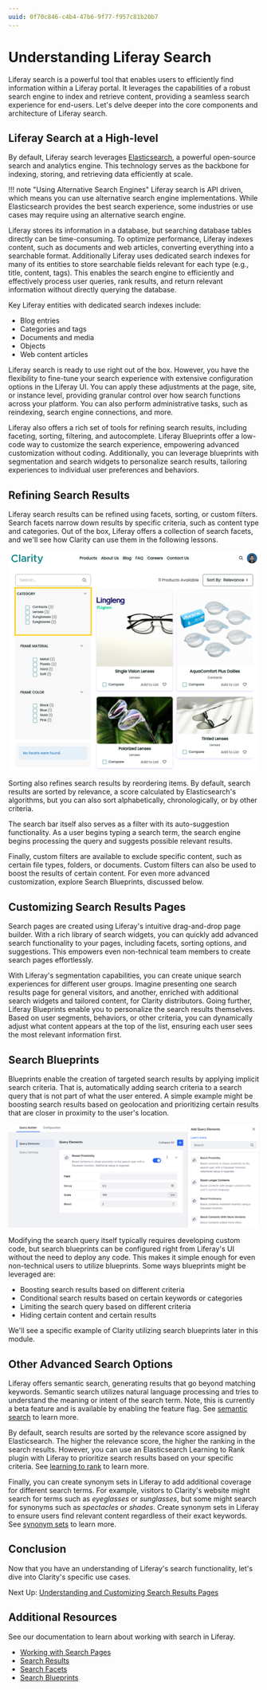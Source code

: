```yaml
---
uuid: 0f70c846-c4b4-47b6-9f77-f957c81b20b7
---
```

# Understanding Liferay Search

Liferay search is a powerful tool that enables users to efficiently find information within a Liferay portal. It leverages the capabilities of a robust search engine to index and retrieve content, providing a seamless search experience for end-users. Let's delve deeper into the core components and architecture of Liferay search.

<!--TASK: Add diagram(s) to this article.-->

## Liferay Search at a High-level

By default, Liferay search leverages [Elasticsearch](https://www.elastic.co/elasticsearch), a powerful open-source search and analytics engine. This technology serves as the backbone for indexing, storing, and retrieving data efficiently at scale.

!!! note "Using Alternative Search Engines"
  Liferay search is API driven, which means you can use alternative search engine implementations. While Elasticsearch provides the best search experience, some industries or use cases may require using an alternative search engine.

Liferay stores its information in a database, but searching database tables directly can be time-consuming. To optimize performance, Liferay indexes content, such as documents and web articles, converting everything into a searchable format. Additionally Liferay uses dedicated search indexes for many of its entities to store searchable fields relevant for each type (e.g., title, content, tags). This enables the search engine to efficiently and effectively process user queries, rank results, and return relevant information without directly querying the database.

Key Liferay entities with dedicated search indexes include:

* Blog entries
* Categories and tags
* Documents and media
* Objects
* Web content articles

Liferay search is ready to use right out of the box. However, you have the flexibility to fine-tune your search experience with extensive configuration options in the Liferay UI. You can apply these adjustments at the page, site, or instance level, providing granular control over how search functions across your platform. You can also perform administrative tasks, such as reindexing, search engine connections, and more.

Liferay also offers a rich set of tools for refining search results, including faceting, sorting, filtering, and autocomplete. Liferay Blueprints offer a low-code way to customize the search experience, empowering advanced customization without coding. Additionally, you can leverage blueprints with segmentation and search widgets to personalize search results, tailoring experiences to individual user preferences and behaviors.

## Refining Search Results

Liferay search results can be refined using facets, sorting, or custom filters. Search facets narrow down results by specific criteria, such as content type and categories. Out of the box, Liferay offers a collection of search facets, and we'll see how Clarity can use them in the following lessons.

![Use category facets to refine search results.](./understanding-liferay-search/images/02.png)

Sorting also refines search results by reordering items. By default, search results are sorted by relevance, a score calculated by Elasticsearch's algorithms, but you can also sort alphabetically, chronologically, or by other criteria.

The search bar itself also serves as a filter with its auto-suggestion functionality. As a user begins typing a search term, the search engine begins processing the query and suggests possible relevant results.

Finally, custom filters are available to exclude specific content, such as certain file types, folders, or documents. Custom filters can also be used to boost the results of certain content. For even more advanced customization, explore Search Blueprints, discussed below.

## Customizing Search Results Pages

Search pages are created using Liferay's intuitive drag-and-drop page builder. With a rich library of search widgets,  you can quickly add advanced search functionality to your pages, including facets, sorting options, and suggestions. This empowers even non-technical team members to create search pages effortlessly.

<!--TASK: Add Img-->

With Liferay's segmentation capabilities, you can create unique search experiences for different user groups. Imagine presenting one search results page for general visitors, and another, enriched with additional search widgets and tailored content, for Clarity distributors. Going further, Liferay Blueprints enable you to personalize the search results themselves. Based on user segments, behaviors, or other criteria, you can dynamically adjust what content appears at the top of the list, ensuring each user sees the most relevant information first.

## Search Blueprints

Blueprints enable the creation of targeted search results by applying implicit search criteria. That is, automatically adding search criteria to a search query that is not part of what the user entered. A simple example might be boosting search results based on geolocation and prioritizing certain results that are closer in proximity to the user's location.

![Use blueprints to boost the results based on proximity.](./understanding-liferay-search/images/03.png)

Modifying the search query itself typically requires developing custom code, but search blueprints can be configured right from Liferay's UI without the need to deploy any code. This makes it simple enough for even non-technical users to utilize blueprints. Some ways blueprints might be leveraged are:

* Boosting search results based on different criteria
* Conditional search results based on certain keywords or categories
* Limiting the search query based on different criteria
* Hiding certain content and certain results

We'll see a specific example of Clarity utilizing search blueprints later in this module.

## Other Advanced Search Options

Liferay offers semantic search, generating results that go beyond matching keywords. Semantic search utilizes natural language processing and tries to understand the meaning or intent of the search term. Note, this is currently a beta feature and is available by enabling the feature flag. See [semantic search](https://learn.liferay.com/web/guest/w/dxp/using-search/liferay-enterprise-search/search-experiences/semantic-search) to learn more.

By default, search results are sorted by the relevance score assigned by Elasticsearch. The higher the relevance score, the higher the ranking in the search results. However, you can use an Elasticsearch Learning to Rank plugin with Liferay to prioritize search results based on your specific criteria. See [learning to rank](https://learn.liferay.com/w/dxp/using-search/liferay-enterprise-search/learning-to-rank) to learn more.

Finally, you can create synonym sets in Liferay to add additional coverage for different search terms. For example, visitors to Clarity's website might search for terms such as *eyeglasses* or *sunglasses*, but some might search for synonyms such as *spectacles* or *shades*. Create synonym sets in Liferay to ensure users find relevant content regardless of their exact keywords. See [synonym sets](https://learn.liferay.com/w/dxp/using-search/search-administration-and-tuning/synonym-sets) to learn more.

## Conclusion

Now that you have an understanding of Liferay's search functionality, let's dive into Clarity's specific use cases.

Next Up: [Understanding and Customizing Search Results Pages](./understanding-and-customizing-search-results-pages.md)

## Additional Resources

See our documentation to learn about working with search in Liferay.

* [Working with Search Pages](https://learn.liferay.com/w/dxp/using-search/search-pages-and-widgets/working-with-search-pages)
* [Search Results](https://learn.liferay.com/w/dxp/using-search/search-pages-and-widgets/search-results)
* [Search Facets](https://learn.liferay.com/w/dxp/using-search/search-pages-and-widgets/search-facets)
* [Search Blueprints](https://learn.liferay.com/w/dxp/using-search/liferay-enterprise-search/search-experiences/search-blueprints)
